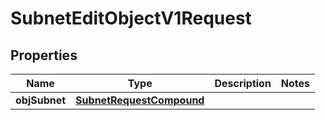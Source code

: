 
# SubnetEditObjectV1Request

## Properties
| Name | Type | Description | Notes |
| ------------ | ------------- | ------------- | ------------- |
| **objSubnet** | [**SubnetRequestCompound**](SubnetRequestCompound.md) |  |  |



